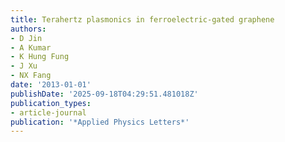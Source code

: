 ```yaml
---
title: Terahertz plasmonics in ferroelectric-gated graphene
authors:
- D Jin
- A Kumar
- K Hung Fung
- J Xu
- NX Fang
date: '2013-01-01'
publishDate: '2025-09-18T04:29:51.481018Z'
publication_types:
- article-journal
publication: '*Applied Physics Letters*'
---
```

